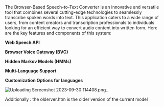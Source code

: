 The Browser-Based Speech-to-Text Converter is an innovative and versatile tool that combines several cutting-edge technologies to seamlessly transcribe spoken words into text. This application caters to a wide range of users, from content creators and transcription professionals to individuals looking for an efficient way to convert audio content into written form. Here are the key features and components of this system:

**Web Speech API**

**Browser Voice Gateway (BVG)**

**Hidden Markov Models (HMMs)**

**Multi-Language Support**

**Customization Options for languages**

![Uploading Screenshot 2023-09-30 114408.png…]()







Additionally : the olderver.htm is the older version of the current model

